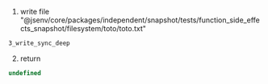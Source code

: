 1. write file "@jsenv/core/packages/independent/snapshot/tests/function_side_effects_snapshot/filesystem/toto/toto.txt"
```txt
3_write_sync_deep
```

2. return
```js
undefined
```